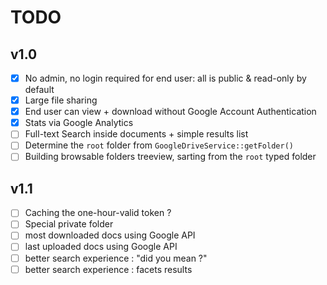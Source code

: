 # TODO

## v1.0

- [X] No admin, no login required for end user: all is public & read-only by default
- [X] Large file sharing
- [X] End user can view + download without Google Account Authentication 
- [X] Stats via Google Analytics
- [ ] Full-text Search inside documents + simple results list
- [ ] Determine the `root` folder from `GoogleDriveService::getFolder()`
- [ ] Building browsable folders treeview, sarting from the `root` typed folder

## v1.1

- [ ] Caching the one-hour-valid token ?
- [ ] Special private folder
- [ ] most downloaded docs using Google API
- [ ] last uploaded docs using Google API
- [ ] better search experience : "did you mean ?"
- [ ] better search experience : facets results

